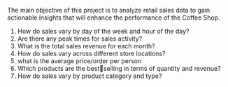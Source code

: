 The main objective of this project is to analyze retail sales data to gain actionable insights that will enhance the performance of the Coffee Shop.

1. How do sales vary by day of the week and hour of the day?
2. Are there any peak times for sales activity?
3. What is the total sales revenue for each month?
4. How do sales vary across different store locations?
5. what is the average price/order per person
6. Which products are the bestselling in terms of quantity and revenue?
7. How do sales vary by product category and type?